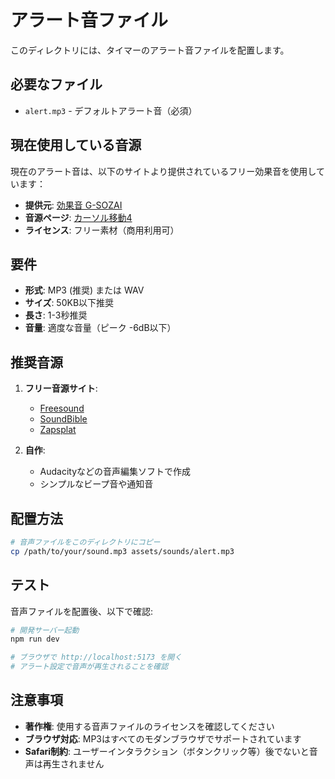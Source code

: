 # アラート音ファイル

このディレクトリには、タイマーのアラート音ファイルを配置します。

## 必要なファイル

- `alert.mp3` - デフォルトアラート音（必須）

## 現在使用している音源

現在のアラート音は、以下のサイトより提供されているフリー効果音を使用しています：

- **提供元**: [効果音 G-SOZAI](https://koukaon.g-sozai.com/)
- **音源ページ**: [カーソル移動4](https://koukaon.g-sozai.com/se-236.html)
- **ライセンス**: フリー素材（商用利用可）

## 要件

- **形式**: MP3 (推奨) または WAV
- **サイズ**: 50KB以下推奨
- **長さ**: 1-3秒推奨
- **音量**: 適度な音量（ピーク -6dB以下）

## 推奨音源

1. **フリー音源サイト**:
   - [Freesound](https://freesound.org/)
   - [SoundBible](https://soundbible.com/)
   - [Zapsplat](https://www.zapsplat.com/)

2. **自作**:
   - Audacityなどの音声編集ソフトで作成
   - シンプルなビープ音や通知音

## 配置方法

```bash
# 音声ファイルをこのディレクトリにコピー
cp /path/to/your/sound.mp3 assets/sounds/alert.mp3
```

## テスト

音声ファイルを配置後、以下で確認:

```bash
# 開発サーバー起動
npm run dev

# ブラウザで http://localhost:5173 を開く
# アラート設定で音声が再生されることを確認
```

## 注意事項

- **著作権**: 使用する音声ファイルのライセンスを確認してください
- **ブラウザ対応**: MP3はすべてのモダンブラウザでサポートされています
- **Safari制約**: ユーザーインタラクション（ボタンクリック等）後でないと音声は再生されません
